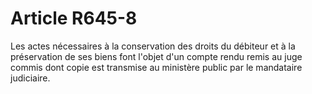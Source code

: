 # Article R645-8

<div align='left'>Les actes nécessaires à la conservation des droits du débiteur et à la préservation de ses biens font l'objet d'un compte rendu remis au juge commis dont copie est transmise au ministère public par le mandataire judiciaire. <br/><br/><br/></div>